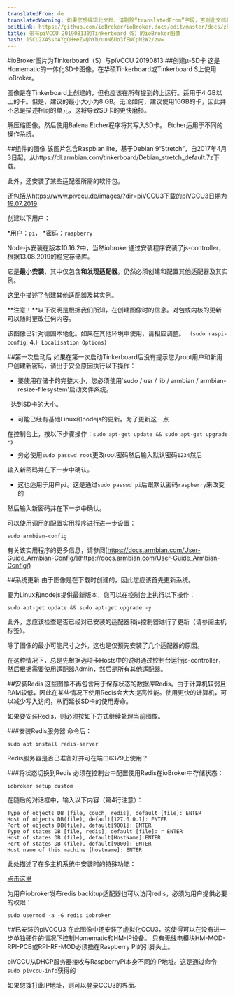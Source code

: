 ```yaml
---
translatedFrom: de
translatedWarning: 如果您想编辑此文档，请删除“translatedFrom”字段，否则此文档将再次自动翻译
editLink: https://github.com/ioBroker/ioBroker.docs/edit/master/docs/zh-cn/downloads/ioBroker_Image_Tinker_piVCCU3_20190813_stretch.md
title: 带有piVCCU 20190813的Tinkerboard（S）的ioBroker图像
hash: 1SCL2XASshAYgQH+eZvQbYb/unN6Uo3fEWCpN2W2/zw=
---
```

#ioBroker图片为Tinkerboard（S）与piVCCU 20190813
##创建μ-SD卡
这是Homematic的一体化SD卡图像，在华硕Tinkerboard或Tinkerboard S上使用ioBroker。

图像是在Tinkerboard上创建的，但也应该在所有提到的上运行。适用于4 GB以上的卡。但是，建议的最小大小为8 GB。无论如何，建议使用16GB的卡，因此并不总是描述相同的单元，这将导致SD卡的更快磨损。

解压缩图像，然后使用Balena Etcher程序将其写入SD卡。 Etcher适用于不同的操作系统。

##组件的图像
该图片包含Raspbian lite，基于Debian 9“Stretch”，自2017年4月3日起，从https://dl.armbian.com/tinkerboard/Debian_stretch_default.7z下载。

此外，还安装了某些适配器所需的软件包。

还包括从https://www.pivccu.de/images/?dir=piVCCU3下载的piVCCU3日期为19.07.2019

创建以下用户：

*用户：`pi`，
*密码：`raspberry`

Node-js安装在版本10.16.2中，当然iobroker通过安装程序安装了js-controller，根据13.08.2019的稳定存储库。

它是**最小安装**，其中仅包含**和发现适配器**。仍然必须创建和配置其他适配器及其实例。

[这里](/tutorial/adapter.md)中描述了创建其他适配器及其实例。

**注意！**以下说明是根据我们所知，在创建图像时的信息。对包或内核的更新可以随时更改任何内容。

该图像已针对德国本地化。如果在其他环境中使用，请相应调整。 （`sudo raspi-config`; 4.）`Localisation Options`）

##第一次启动后
如果在第一次启动Tinkerboard后没有提示您为root用户和新用户创建新密码，请出于安全原因执行以下操作：

 - 要使用存储卡的完整大小，您必须使用`sudo / usr / lib / armbian / armbian-resize-filesystem'启动文件系统。

  达到SD卡的大小。

 - 可能已经有基础Linux和nodejs的更新。为了更新这一点

在控制台上，按以下步骤操作：`sudo apt-get update && sudo apt-get upgrade -y`

 - 务必使用`sudo passwd root`更改root密码然后输入默认密码`1234`然后

输入新密码并在下一步中确认。

 - 这也适用于用户`pi`。这是通过`sudo passwd pi`后跟默认密码`raspberry`来改变的

然后输入新密码并在下一步中确认。

可以使用调用的配置实用程序进行进一步设置：

`sudo armbian-config`

有关该实用程序的更多信息，请参阅[https://docs.armbian.com/User-Guide_Armbian-Config/](https://docs.armbian.com/User-Guide_Armbian-Config/)

##系统更新
由于图像是在下载时创建的，因此您应该首先更新系统。

要为Linux和nodejs提供最新版本，您可以在控制台上执行以下操作：

```sudo apt-get update && sudo apt-get upgrade -y```

此外，您应该检查是否已经对已安装的适配器和js控制器进行了更新（请参阅主机标签）。

除了图像的最小可能尺寸之外，这也是仅预先安装了几个适配器的原因。

在这种情况下，总是先根据选项卡Hosts中的说明通过控制台运行js-controller，然后根据需要使用适配器Admin，然后是所有其他适配器。

##安装Redis
这些图像不再包含用于保存状态的数据库Redis。由于计算机较弱且RAM较低，因此在某些情况下使用Redis会大大提高性能。使用更快的计算机，可以减少写入访问，从而延长SD卡的使用寿命。

如果要安装Redis，则必须按如下方式继续处理当前图像。

###安装Redis服务器
命令后：

`sudo apt install redis-server`

Redis服务器是否已准备好并可在端口6379上使用？

###将状态切换到Redis
必须在控制台中配置使用Redis在ioBroker中存储状态：

`iobroker setup custom`

在随后的对话框中，输入以下内容（第4行注意）：

```
Type of objects DB [file, couch, redis], default [file]: ENTER
Host of objects DB(file), default[127.0.0.1]: ENTER
Port of objects DB(file), default[9001]: ENTER
Type of states DB [file, redis], default [file]: r ENTER
Host of states DB (file), default[HostName]:ENTER
Port of states DB (file), default[9000]: ENTER
Host name of this machine [hostname]: ENTER
```

此处描述了在多主机系统中安装时的特殊功能：

[点击这里](config/multihost.md)

为用户iobroker发布redis backitup适配器也可以访问redis，必须为用户提供必要的权限：

`sudo usermod -a -G redis iobroker`

##已安装的piVCCU3
在此图像中还安装了虚拟化CCU3，这使得可以在没有进一步单独硬件的情况下控制Homematic和HM-IP设备。
只有无线电模块HM-MOD-RPI-PCB或RPI-RF-MOD必须插在Raspberry Pi的引脚头上。

piVCCU从DHCP服务器接收与RaspberryPi本身不同的IP地址。这是通过命令`sudo pivccu-info`获得的

如果您拨打此IP地址，则可以登录CCU3的界面。